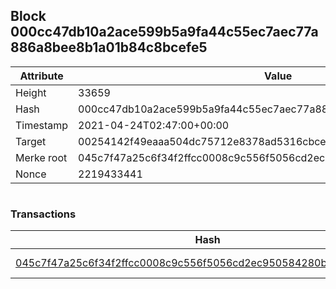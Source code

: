 ## Block 000cc47db10a2ace599b5a9fa44c55ec7aec77a886a8bee8b1a01b84c8bcefe5

Attribute | Value
--- | ---
Height | 33659
Hash | 000cc47db10a2ace599b5a9fa44c55ec7aec77a886a8bee8b1a01b84c8bcefe5
Timestamp | 2021-04-24T02:47:00+00:00
Target | 00254142f49eaaa504dc75712e8378ad5316cbcead634704b3734b6271167cc4
Merke root | 045c7f47a25c6f34f2ffcc0008c9c556f5056cd2ec950584280bd7df4b461a74
Nonce | 2219433441

```

```

### Transactions

Hash | Amount
--- | ---
[045c7f47a25c6f34f2ffcc0008c9c556f5056cd2ec950584280bd7df4b461a74](045c7f47a25c6f34f2ffcc0008c9c556f5056cd2ec950584280bd7df4b461a74.md) | 10.00000000 SKEPTI 
